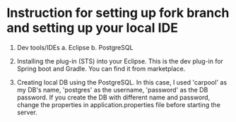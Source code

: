 # Instruction for setting up fork branch and setting up your local IDE

1. Dev tools/IDEs
  a. Eclipse
  b. PostgreSQL

2. Installing the plug-in (STS) into  your Eclipse. This is the dev plug-in for Spring boot and Gradle. You can find it from marketplace.

3. Creating local DB using the PostgreSQL. In this case, I used 'carpool' as my DB's name, 'postgres' as the username, 'password' as the DB password. If you create the DB with different name and password, change the properties in application.properties file before starting the server.
